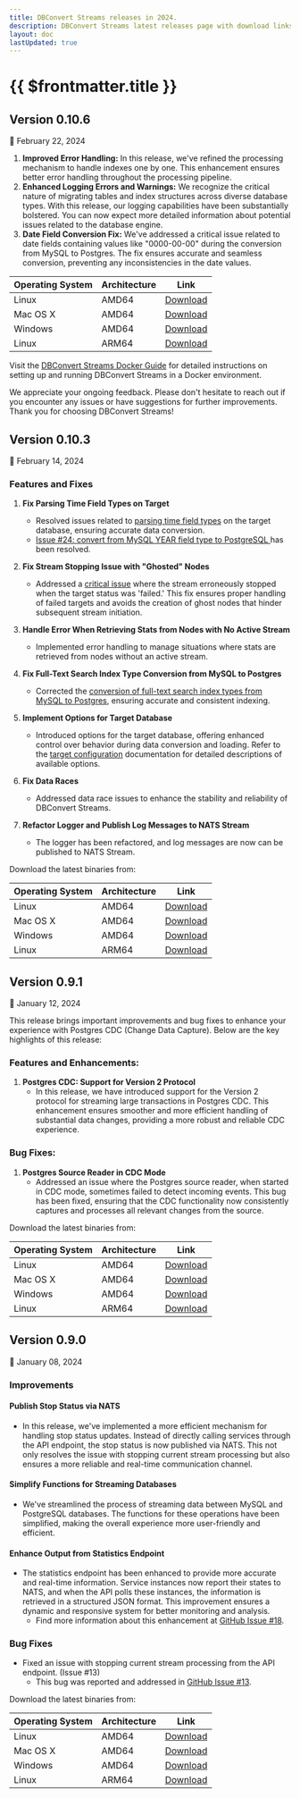 ```yaml
---
title: DBConvert Streams releases in 2024.
description: DBConvert Streams latest releases page with download links.
layout: doc
lastUpdated: true
---
```


# {{ $frontmatter.title }}

## Version 0.10.6


:calendar: February 22, 2024

1. **Improved Error Handling:** In this release, we've refined the processing mechanism to handle indexes one by one. This enhancement ensures better error handling throughout the processing pipeline.
1. **Enhanced Logging Errors and Warnings:** We recognize the critical nature of migrating tables and index structures across diverse database types. With this release, our logging capabilities have been substantially bolstered. You can now expect more detailed information about potential issues related to the database engine. 
1. **Date Field Conversion Fix:** We've addressed a critical issue related to date fields containing values like "0000-00-00" during the conversion from MySQL to Postgres. The fix ensures accurate and seamless conversion, preventing any inconsistencies in the date values.


| Operating System | Architecture | Link                                                                                |
| ---------------- | ------------ | ----------------------------------------------------------------------------------- |
| Linux            | AMD64        | [Download](https://dbconvert.com/downloads/dbs/v0.10.6/dbs-v0.10.6-linux-amd64.zip)   |
| Mac OS X         | AMD64        | [Download](https://dbconvert.com/downloads/dbs/v0.10.6/dbs-v0.10.6-darwin-amd64.zip)  |
| Windows          | AMD64        | [Download](https://dbconvert.com/downloads/dbs/v0.10.6/dbs-v0.10.6-windows-amd64.zip) |
| Linux            | ARM64        | [Download](https://dbconvert.com/downloads/dbs/v0.10.6/dbs-v0.10.6-linux-arm64.zip)   |


Visit the [DBConvert Streams Docker Guide](https://stream.dbconvert.com/guide/dbs-docker) for detailed instructions on setting up and running DBConvert Streams in a Docker environment.

We appreciate your ongoing feedback. Please don't hesitate to reach out if you encounter any issues or have suggestions for further improvements. Thank you for choosing DBConvert Streams!


## Version 0.10.3


:calendar: February 14, 2024


### Features and Fixes

1. **Fix Parsing Time Field Types on Target**
   - Resolved issues related to [parsing time field types](https://github.com/slotix/dbconvert-streams-public/issues/23) on the target database, ensuring accurate data conversion.
   - [Issue #24: convert from MySQL YEAR field type to PostgreSQL ](https://github.com/slotix/dbconvert-streams-public/issues/23) has been resolved. 

1. **Fix Stream Stopping Issue with "Ghosted" Nodes**
   - Addressed a [critical issue](https://github.com/slotix/dbconvert-streams-public/issues/13) where the stream erroneously stopped when the target status was 'failed.' This fix ensures proper handling of failed targets and avoids the creation of ghost nodes that hinder subsequent stream initiation.

1. **Handle Error When Retrieving Stats from Nodes with No Active Stream**
   - Implemented error handling to manage situations where stats are retrieved from nodes without an active stream.

1. **Fix Full-Text Search Index Type Conversion from MySQL to Postgres**
   - Corrected the [conversion of full-text search index types from MySQL to Postgres](https://github.com/slotix/dbconvert-streams-public/issues/25), ensuring accurate and consistent indexing.

1. **Implement Options for Target Database**
   - Introduced options for the target database, offering enhanced control over behavior during data conversion and loading. Refer to the [target configuration](/targets/target-config) documentation for detailed descriptions of available options.

1. **Fix Data Races**
   - Addressed data race issues to enhance the stability and reliability of DBConvert Streams.

1. **Refactor Logger and Publish Log Messages to NATS Stream**
   - The logger has been refactored, and log messages are now can be published to NATS Stream.


Download the latest binaries from:

| Operating System | Architecture | Link                                                                                |
| ---------------- | ------------ | ----------------------------------------------------------------------------------- |
| Linux            | AMD64        | [Download](https://dbconvert.com/downloads/dbs/v0.10.3/dbs-v0.10.3-linux-amd64.zip)   |
| Mac OS X         | AMD64        | [Download](https://dbconvert.com/downloads/dbs/v0.10.3/dbs-v0.10.3-darwin-amd64.zip)  |
| Windows          | AMD64        | [Download](https://dbconvert.com/downloads/dbs/v0.10.3/dbs-v0.10.3-windows-amd64.zip) |
| Linux            | ARM64        | [Download](https://dbconvert.com/downloads/dbs/v0.10.3/dbs-v0.10.3-linux-arm64.zip)   |




## Version 0.9.1


:calendar: January 12, 2024


This release brings important improvements and bug fixes to enhance your experience with Postgres CDC (Change Data Capture). Below are the key highlights of this release:

### Features and Enhancements:

1. **Postgres CDC: Support for Version 2 Protocol**
   - In this release, we have introduced support for the Version 2 protocol for streaming large transactions in Postgres CDC. This enhancement ensures smoother and more efficient handling of substantial data changes, providing a more robust and reliable CDC experience.

### Bug Fixes:

1. **Postgres Source Reader in CDC Mode**
   - Addressed an issue where the Postgres source reader, when started in CDC mode, sometimes failed to detect incoming events. This bug has been fixed, ensuring that the CDC functionality now consistently captures and processes all relevant changes from the source.

Download the latest binaries from:

| Operating System | Architecture | Link                                                                                |
| ---------------- | ------------ | ----------------------------------------------------------------------------------- |
| Linux            | AMD64        | [Download](https://dbconvert.com/downloads/dbs/v0.9.1/dbs-v0.9.1-linux-amd64.zip)   |
| Mac OS X         | AMD64        | [Download](https://dbconvert.com/downloads/dbs/v0.9.1/dbs-v0.9.1-darwin-amd64.zip)  |
| Windows          | AMD64        | [Download](https://dbconvert.com/downloads/dbs/v0.9.1/dbs-v0.9.1-windows-amd64.zip) |
| Linux            | ARM64        | [Download](https://dbconvert.com/downloads/dbs/v0.9.1/dbs-v0.9.1-linux-arm64.zip)   |



## Version 0.9.0


:calendar: January 08, 2024


### Improvements

####  Publish Stop Status via NATS
- In this release, we've implemented a more efficient mechanism for handling stop status updates. Instead of directly calling services through the API endpoint, the stop status is now published via NATS. This not only resolves the issue with stopping current stream processing but also ensures a more reliable and real-time communication channel.


#### Simplify Functions for Streaming Databases
- We've streamlined the process of streaming data between MySQL and PostgreSQL databases. The functions for these operations have been simplified, making the overall experience more user-friendly and efficient.

#### Enhance Output from Statistics Endpoint
- The statistics endpoint has been enhanced to provide more accurate and real-time information. Service instances now report their states to NATS, and when the API polls these instances, the information is retrieved in a structured JSON format. This improvement ensures a dynamic and responsive system for better monitoring and analysis.
  - Find more information about this enhancement at [GitHub Issue #18](https://github.com/slotix/dbconvert-streams-public/issues/18).

### Bug Fixes

- Fixed an issue with stopping current stream processing from the API endpoint. (Issue #13)
  - This bug was reported and addressed in [GitHub Issue #13](https://github.com/slotix/dbconvert-streams-public/issues/13).


Download the latest binaries from:

| Operating System | Architecture | Link                                                                                |
| ---------------- | ------------ | ----------------------------------------------------------------------------------- |
| Linux            | AMD64        | [Download](https://dbconvert.com/downloads/dbs/v0.9.0/dbs-v0.9.0-linux-amd64.zip)   |
| Mac OS X         | AMD64        | [Download](https://dbconvert.com/downloads/dbs/v0.9.0/dbs-v0.9.0-darwin-amd64.zip)  |
| Windows          | AMD64        | [Download](https://dbconvert.com/downloads/dbs/v0.9.0/dbs-v0.9.0-windows-amd64.zip) |
| Linux            | ARM64        | [Download](https://dbconvert.com/downloads/dbs/v0.9.0/dbs-v0.9.0-linux-arm64.zip)   |
